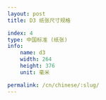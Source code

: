 ```yaml
---
layout: post
title: D3 纸张尺寸规格

index: 4
type: 中国标准 (纸张)
info:
    name: d3
    width: 264
    height: 376
    unit: 毫米

permalink: /cn/chinese/:slug/
---
```



